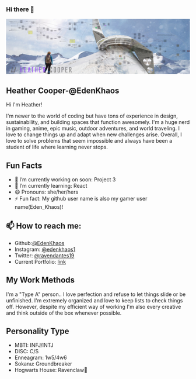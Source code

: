 ### Hi there 👋
![image](https://github.com/EdenKhaos/EdenKhaos/blob/main/assets/githubintro.jpg)
<!--
**EdenKhaos/EdenKhaos** is a ✨ _special_ ✨ repository because its `README.md` (this file) appears on your GitHub profile.

- 👯 I’m looking to collaborate on ...
- 🤔 I’m looking for help with ...
- 💬 Ask me about:
Here are some ideas to get you started:-->
## Heather Cooper-@EdenKhaos

Hi I'm Heather!

I'm newer to the world of coding but have tons of experience in design, sustainability, and building spaces that function awesomely.  I'm a huge nerd in gaming, anime, epic music, outdoor adventures, and world traveling. I love to change things up and adapt when new challenges arise. Overall, I love to solve problems that seem impossible and always have been a student of life where learning never stops.

## Fun Facts

- 🔭 I’m currently working on soon: Project 3
- 🌱 I’m currently learning: React
- 😄 Pronouns: she/her/hers
- ⚡ Fun fact: My github user name is also my gamer user name(Eden_Khaos)!

## 📫 How to reach me:
- Github:[@EdenKhaos](https://github.com/Edehttps://www.instagram.com/edenkhaos1/nKhaos) 
- Instagram: [@edenkhaos1](https://github.com/EdenKhaos) 
- Twitter: [@ravendantes19](https://twitter.com/ravendantes19) 
- Current Portfolio: [link](https://edenkhaos.github.io/16-Portfolio2/)

## My Work Methods

I'm a "Type A" person.. I love perfection and refuse to let things slide or be unfinished. I'm extremely organized and love to keep lists to check things off. However, despite my efficient way of working I'm also every creative and think outside of the box whenever possible. 

## Personality Type

- MBTI: INFJ/INTJ
- DISC: C/S
- Enneagram: 1w5/4w6
- Sokanu: Groundbreaker
- Hogwarts House: Ravenclaw🦅




